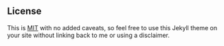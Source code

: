 ## License

This is [MIT](LICENSE) with no added caveats, so feel free to use this Jekyll theme on your site without linking back to me or using a disclaimer.